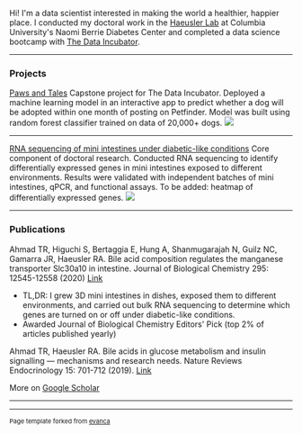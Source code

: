 Hi! I'm a data scientist interested in making the world a healthier, happier place. I conducted my doctoral work in the [Haeusler Lab](http://www.rhaeuslerlab.com/) at Columbia University's Naomi Berrie Diabetes Center and completed a data science bootcamp with [The Data Incubator](https://www.thedataincubator.com/). 

---

### Projects 

[Paws and Tales](https://pawsandtales.streamlit.app/)
Capstone project for The Data Incubator. Deployed a machine learning model in an interactive app to predict whether a dog will be adopted within one month of posting on Petfinder. Model was built using random forest classifier trained on data of 20,000+ dogs. 
<img src="images/dummy_thumbnail.jpg?raw=true"/>

---
[RNA sequencing of mini intestines under diabetic-like conditions](https://www.jbc.org/article/S0021-9258(17)49493-2/fulltext)
Core component of doctoral research. Conducted RNA sequencing to identify differentially expressed genes in mini intestines exposed to different environments. Results were validated with independent batches of mini intestines, qPCR, and functional assays. To be added: heatmap of differentially expressed genes. 
<img src="images/dummy_thumbnail.jpg?raw=true"/> 

---

### Publications 

Ahmad TR, Higuchi S, Bertaggia E, Hung A, Shanmugarajah N, Guilz NC, Gamarra JR, Haeusler RA. Bile acid composition regulates the manganese transporter Slc30a10 in intestine. Journal of Biological Chemistry 295: 12545-12558 (2020) [Link](https://www.jbc.org/article/S0021-9258(17)49493-2/fulltext)
- TL,DR: I grew 3D mini intestines in dishes, exposed them to different environments, and carried out bulk RNA sequencing to determine which genes are turned on or off under diabetic-like conditions. 
- Awarded Journal of Biological Chemistry Editors' Pick (top 2% of articles published yearly)

Ahmad TR, Haeusler RA. Bile acids in glucose metabolism and insulin signalling — mechanisms and research needs. Nature Reviews Endocrinology 15: 701-712 (2019). [Link](https://www.nature.com/articles/s41574-019-0266-7)

More on [Google Scholar](https://scholar.google.com/citations?hl=en&user=4reAnikAAAAJ&view_op=list_works&sortby=pubdate)

---




---
<p style="font-size:11px">Page template forked from <a href="https://github.com/evanca/quick-portfolio">evanca</a></p>
<!-- Remove above link if you don't want to attibute -->
